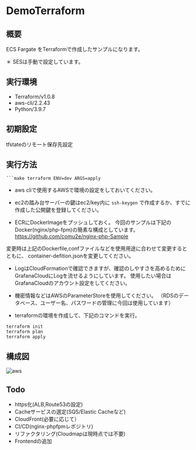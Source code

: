 # DemoTerraform

## 概要
ECS Fargate をTerraformで作成したサンプルになります。

＊ SESは手動で設定しています。

## 実行環境
- Terraform/v1.0.8
- aws-cli/2.2.43 
- Python/3.9.7

## 初期設定
tfstateのリモート保存先設定
## 実行方法
```make terraform ENV=dev ARGS=init
```make terraform ENV=dev ARGS=apply
```
- aws cliで使用するAWSで環境の設定をしておいてください。
- ec2の踏み台サーバーの鍵はec2/key内に
```ssh-keygen```
で作成するか、すでに作成した公開鍵を登録してください。

- ECRにDockerImageをプッシュしておく。
今回のサンプルは下記のDocker(nginx/php-fpm)の簡素な構成としています。
https://github.com/comu2e/nginx-php-Sample

変更時は上記のDockerfile,confファイルなどを使用用途に合わせて変更するとともに、
container-defition.jsonを変更してください。

- LogはCloudFormationで確認できますが、確認のしやすさを高めるためにGrafanaCloudにLogを流せるようにしています。
使用したい場合はGrafanaCloudのアカウント設定をしてください。

- 機密情報などはAWSのParameterStoreを使用してください。
  （RDSのデータベース、ユーザー名、パスワードの管理に今回は使用しています）

- terraformの環境を作成して、下記のコマンドを実行。
```
terraform init
terraform plan
terraform apply
```
## 構成図
![aws](https://user-images.githubusercontent.com/5231283/143733488-f27e6b97-9d9b-4411-a77f-4fbbe4759b1d.png)

## Todo 
- https化(ALB,Route53の設定)
- Cacheサービスの選定(SQS/Elastic Cacheなど)
- CloudFront(必要に応じて）
- CI/CD(nginx-phpfpmレポジトリ)
- リファクタリング(Cloudmapは現時点では不要)
- Frontendの追加